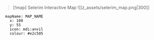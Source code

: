 > [!map] Selerim Interactive Map
> ![[z_assets/selerim_map.png|300]]
```marker:
  mapName: MAP_NAME
    x: 100
    y: 55
    icon: mdi:anvil
    colour: #e2c505